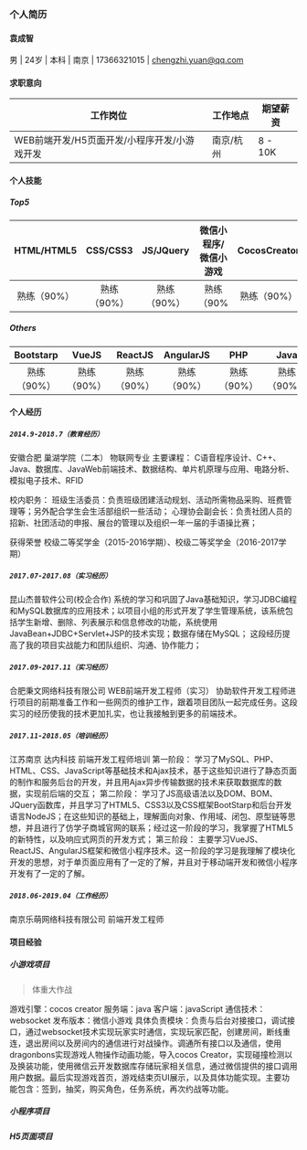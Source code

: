 ### 个人简历
#### 袁成智 
男 | 24岁 | 本科 | 南京 | 17366321015 | chengzhi.yuan@qq.com

#### 求职意向 
工作岗位 | 工作地点 |  期望薪资  
-|-|-
WEB前端开发/H5页面开发/小程序开发/小游戏开发  | 南京/杭州 | 8 - 10K |


#### 个人技能
##### Top5
HTML/HTML5 | CSS/CSS3 | JS/JQuery | 微信小程序/微信小游戏 | CocosCreator 
:-:|:-:|:-:|:-:|:-:
熟练（90%）| 熟练（90%）| 熟练（90%）| 熟练（90% | 熟练（90%）

##### Others
Bootstarp | VueJS | ReactJS | AngularJS | PHP | Java | MySQL 
:-:|:-:|:-:|:-:|:-:|:-:|:-:
熟练（90%）| 熟练（90%）| 熟练（90%）| 熟练（90%）| 熟练（90%）| 熟练（90%）| 熟练（90%）

#### 个人经历
##### `2014.9-2018.7（教育经历）`
 安徽合肥 巢湖学院（二本） 物联网专业
 主要课程：
 C语音程序设计、C++、Java、数据库、JavaWeb前端技术、数据结构、单片机原理与应用、电路分析、模拟电子技术、RFID

校内职务：
 班级生活委员：负责班级团建活动规划、活动所需物品采购、班费管理等；另外配合学生会生活部组织一些活动；
 心理协会副会长：负责社团人员的招新、社团活动的申报、展台的管理以及组织一年一届的手语操比赛；
 
 获得荣誉
 校级二等奖学金（2015-2016学期）、校级二等奖学金（2016-2017学期）

##### `2017.07-2017.08（实习经历）`
昆山杰普软件公司(校企合作)
系统的学习和巩固了Java基础知识，学习JDBC编程和MySQL数据库的应用技术；以项目小组的形式开发了学生管理系统，该系统包括学生新增、删除、列表展示和信息修改的功能，系统使用JavaBean+JDBC+Servlet+JSP的技术实现；数据存储在MySQL；
这段经历提高了我的项目实战能力和团队组织、沟通、协作能力；

##### `2017.09-2017.11（实习经历）`
合肥秉文网络科技有限公司   WEB前端开发工程师（实习）
协助软件开发工程师进行项目的前期准备工作和一些网页的维护工作，跟着项目团队一起完成任务。这段实习的经历使我的技术更加扎实，也让我接触到更多的前端技术。

##### `2017.11-2018.05（培训经历）`
江苏南京 达内科技 前端开发工程师培训
第一阶段：
学习了MySQL、PHP、HTML、CSS、JavaScript等基础技术和Ajax技术，基于这些知识进行了静态页面的制作和服务后台的开发，并且用Ajax异步传输数据的技术来获取数据库的数据，实现前后端的交互；
第二阶段：
学习了JS高级语法以及DOM、BOM、JQuery函数库，并且学习了HTML5、CSS3以及CSS框架BootStarp和后台开发语言NodeJS；在这些知识的基础上，理解面向对象、作用域、闭包、原型链等思想，并且进行了仿学子商城官网的联系；经过这一阶段的学习，我掌握了HTML5的新特性，以及响应式网页的开发方式；
第三阶段：
主要学习VueJS、ReactJS、AngularJS框架和微信小程序技术。这一阶段的学习是我理解了模块化开发的思想，对于单页面应用有了一定的了解，并且对于移动端开发和微信小程序开发有了一定的了解。

##### `2018.06-2019.04（工作经历）`
南京乐萌网络科技有限公司  前端开发工程师


#### 项目经验
##### 小游戏项目
>体重大作战

游戏引擎：cocos creator
服务端：java
客户端：javaScript
通信技术：websocket
发布版本：微信小游戏
具体负责模块：负责与后台对接接口，调试接口，通过websocket技术实现玩家实时通信，实现玩家匹配，创建房间，断线重连，退出房间以及房间内的通信进行对战操作。调通所有接口以及通信，使用dragonbons实现游戏人物操作动画功能，导入cocos Creator，实现碰撞检测以及换装功能，使用微信云开发数据库存储玩家相关信息，通过微信提供的接口调用用户数据。最后实现游戏首页，游戏结束页UI展示，以及具体功能实现。主要功能包含：签到，抽奖，购买角色，任务系统，再次约战等功能。

##### 小程序项目

##### H5页面项目
